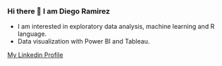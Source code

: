 ### Hi there 👋 I am Diego Ramirez

* I am interested in exploratory data analysis, machine learning and R language.
* Data visualization with Power BI and Tableau.

[My Linkedin Profile](www.linkedin.com/in/diego-ramirez-jag) 

<!--
**daarfarias/daarfarias** is a ✨ _special_ ✨ repository because its `README.md` (this file) appears on your GitHub profile.

Here are some ideas to get you started:

- 🔭 I’m currently working on ...
- 🌱 I’m currently learning ...
- 👯 I’m looking to collaborate on ...
- 🤔 I’m looking for help with ...
- 💬 Ask me about ...
- 📫 How to reach me: ...
- 😄 Pronouns: ...
- ⚡ Fun fact: ...
-->
